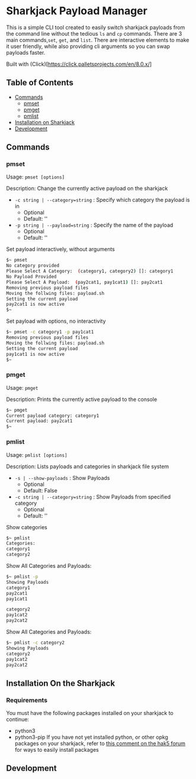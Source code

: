 # Sharkjack Payload Manager
This is a simple CLI tool created to easily switch sharkjack payloads from the command line without the tedious `ls` and `cp` commands.
There are 3 main commands,`set`, `get`, and `list`.
There are interactive elements to make it user friendly, while also providing cli arguments so you can swap payloads faster.

Built with (Click)[https://click.palletsprojects.com/en/8.0.x/]

## Table of Contents
- [Commands](#commands)
    - [pmset](#pmset)
    - [pmget](#pmget)
    - [pmlist](#pmlist)
- [Installation on Sharkjack](#install)
- [Development](#development)

## <a id="commands">Commands</a>

### pmset
Usage: `pmset [options]`

Description: Change the currently active payload on the sharkjack

- `-c string | --category=string` : Specify which category the payload is in
    - Optional
    - Default: ''
- `-p string | --payload=string` : Specify the name of the payload
    - Optional
    - Default: ''

Set payload interactively, without arguments
```bash
$~ pmset
No category provided
Please Select A Category:  (category1, category2) []: category1
No Payload Provided
Please Select A Payload:  (pay2cat1, pay1cat1) []: pay2cat1
Removing previous payload files
Moving the follwing files: payload.sh
Setting the current payload
pay2cat1 is now active
$~
```

Set payload with options, no interactivity
```bash
$~ pmset -c category1 -p pay1cat1
Removing previous payload files
Moving the follwing files: payload.sh
Setting the current payload
pay1cat1 is now active
$~
```

### pmget
Usage: `pmget`

Description: Prints the currently active payload to the console

```bash
$~ pmget
Current payload category: category1
Current payload: pay2cat1
$~
```

### pmlist
Usage: `pmlist [options]`

Description: Lists payloads and categories in sharkjack file system

- `-s | --show-payloads` : Show Payloads
    - Optional
    - Default: False
- `-c string | --category=string` : Show Payloads from specified category
    - Optional
    - Default: ''

Show categories
```bash
$~ pmlist
Categories:
category1
category2
```

Show All Categories and Payloads:
```bash
$~ pmlist -p
Showing Payloads
category1
pay2cat1
pay1cat1

category2
pay1cat2
pay2cat2
```

Show All Categories and Payloads:
```bash
$~ pmlist -c category2
Showing Payloads
category2
pay1cat2
pay2cat2
```

## <a id="install">Installation On the Sharkjack</a>

### Requirements
You must have the following packages installed on your sharkjack to continue:
- python3
- python3-pip
If you have not yet installed python, or other opkg packages on your sharkjack, refer to [this comment on the hak5 forum](https://forums.hak5.org/topic/50163-curl/?do=findComment&comment=324421) for ways to easily install packages


## <a id="development">Development</a>
